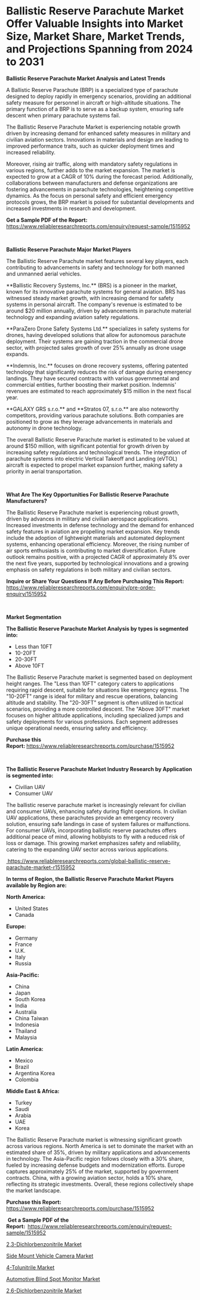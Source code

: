 <p><h1>Ballistic Reserve Parachute Market Offer Valuable Insights into Market Size, Market Share, Market Trends, and Projections Spanning from 2024 to 2031</h1></p><p><strong>Ballistic Reserve Parachute Market Analysis and Latest Trends</strong></p>
<p><p>A Ballistic Reserve Parachute (BRP) is a specialized type of parachute designed to deploy rapidly in emergency scenarios, providing an additional safety measure for personnel in aircraft or high-altitude situations. The primary function of a BRP is to serve as a backup system, ensuring safe descent when primary parachute systems fail. </p><p>The Ballistic Reserve Parachute Market is experiencing notable growth driven by increasing demand for enhanced safety measures in military and civilian aviation sectors. Innovations in materials and design are leading to improved performance traits, such as quicker deployment times and increased reliability. </p><p>Moreover, rising air traffic, along with mandatory safety regulations in various regions, further adds to the market expansion. The market is expected to grow at a CAGR of 10% during the forecast period. Additionally, collaborations between manufacturers and defense organizations are fostering advancements in parachute technologies, heightening competitive dynamics. As the focus on personal safety and efficient emergency protocols grows, the BRP market is poised for substantial developments and increased investments in research and development.</p></p>
<p><strong>Get a Sample PDF of the Report:&nbsp;</strong> <a href="https://www.reliableresearchreports.com/enquiry/request-sample/1515952?utm_campaign=1616&utm_medium=2&utm_source=Github&utm_content=ia&utm_term=27102024&utm_id=ballistic-reserve-parachute">https://www.reliableresearchreports.com/enquiry/request-sample/1515952</a></p>
<p>&nbsp;</p>
<p><strong>Ballistic Reserve Parachute Major Market Players</strong></p>
<p><p>The Ballistic Reserve Parachute market features several key players, each contributing to advancements in safety and technology for both manned and unmanned aerial vehicles. </p><p>**Ballistic Recovery Systems, Inc.** (BRS) is a pioneer in the market, known for its innovative parachute systems for general aviation. BRS has witnessed steady market growth, with increasing demand for safety systems in personal aircraft. The company's revenue is estimated to be around $20 million annually, driven by advancements in parachute material technology and expanding aviation safety regulations.</p><p>**ParaZero Drone Safety Systems Ltd.** specializes in safety systems for drones, having developed solutions that allow for autonomous parachute deployment. Their systems are gaining traction in the commercial drone sector, with projected sales growth of over 25% annually as drone usage expands. </p><p>**Indemnis, Inc.** focuses on drone recovery systems, offering patented technology that significantly reduces the risk of damage during emergency landings. They have secured contracts with various governmental and commercial entities, further boosting their market position. Indemnis' revenues are estimated to reach approximately $15 million in the next fiscal year.</p><p>**GALAXY GRS s.r.o.** and **Stratos 07, s.r.o.** are also noteworthy competitors, providing various parachute solutions. Both companies are positioned to grow as they leverage advancements in materials and autonomy in drone technology.</p><p>The overall Ballistic Reserve Parachute market is estimated to be valued at around $150 million, with significant potential for growth driven by increasing safety regulations and technological trends. The integration of parachute systems into electric Vertical Takeoff and Landing (eVTOL) aircraft is expected to propel market expansion further, making safety a priority in aerial transportation.</p></p>
<p>&nbsp;</p>
<p><strong>What Are The Key Opportunities For Ballistic Reserve Parachute Manufacturers?</strong></p>
<p><p>The Ballistic Reserve Parachute market is experiencing robust growth, driven by advances in military and civilian aerospace applications. Increased investments in defense technology and the demand for enhanced safety features in aviation are propelling market expansion. Key trends include the adoption of lightweight materials and automated deployment systems, enhancing operational efficiency. Moreover, the rising number of air sports enthusiasts is contributing to market diversification. Future outlook remains positive, with a projected CAGR of approximately 8% over the next five years, supported by technological innovations and a growing emphasis on safety regulations in both military and civilian sectors.</p></p>
<p><strong>Inquire or Share Your Questions If Any Before Purchasing This Report:</strong> <a href="https://www.reliableresearchreports.com/enquiry/pre-order-enquiry/1515952?utm_campaign=1616&utm_medium=2&utm_source=Github&utm_content=ia&utm_term=27102024&utm_id=ballistic-reserve-parachute">https://www.reliableresearchreports.com/enquiry/pre-order-enquiry/1515952</a></p>
<p>&nbsp;</p>
<p><strong>Market Segmentation</strong></p>
<p><strong>The Ballistic Reserve Parachute Market Analysis by types is segmented into:</strong></p>
<p><ul><li>Less than 10FT</li><li>10-20FT</li><li>20-30FT</li><li>Above 10FT</li></ul></p>
<p><p>The Ballistic Reserve Parachute market is segmented based on deployment height ranges. The "Less than 10FT" category caters to applications requiring rapid descent, suitable for situations like emergency egress. The "10-20FT" range is ideal for military and rescue operations, balancing altitude and stability. The "20-30FT" segment is often utilized in tactical scenarios, providing a more controlled descent. The "Above 30FT" market focuses on higher altitude applications, including specialized jumps and safety deployments for various professions. Each segment addresses unique operational needs, ensuring safety and efficiency.</p></p>
<p><strong>Purchase this Report:&nbsp;</strong><a href="https://www.reliableresearchreports.com/purchase/1515952?utm_campaign=1616&utm_medium=2&utm_source=Github&utm_content=ia&utm_term=27102024&utm_id=ballistic-reserve-parachute">https://www.reliableresearchreports.com/purchase/1515952</a></p>
<p>&nbsp;</p>
<p><strong>The Ballistic Reserve Parachute Market Industry Research by Application is segmented into:</strong></p>
<p><ul><li>Civilian UAV</li><li>Consumer UAV</li></ul></p>
<p><p>The ballistic reserve parachute market is increasingly relevant for civilian and consumer UAVs, enhancing safety during flight operations. In civilian UAV applications, these parachutes provide an emergency recovery solution, ensuring safe landings in case of system failures or malfunctions. For consumer UAVs, incorporating ballistic reserve parachutes offers additional peace of mind, allowing hobbyists to fly with a reduced risk of loss or damage. This growing market emphasizes safety and reliability, catering to the expanding UAV sector across various applications.</p></p>
<p><a href="https://www.reliableresearchreports.com/global-ballistic-reserve-parachute-market-r1515952?utm_campaign=1616&utm_medium=2&utm_source=Github&utm_content=ia&utm_term=27102024&utm_id=ballistic-reserve-parachute">&nbsp;https://www.reliableresearchreports.com/global-ballistic-reserve-parachute-market-r1515952</a></p>
<p><strong>In terms of Region, the Ballistic Reserve Parachute Market Players available by Region are:</strong></p>
<p>
    <p> <strong> North America: </strong>
        <ul>
            <li>United States</li>
            <li>Canada</li>
        </ul>
        </p> 
    <p> <strong> Europe: </strong>
        <ul>
            <li>Germany</li>
            <li>France</li>
            <li>U.K.</li>
            <li>Italy</li>
            <li>Russia</li>
        </ul>
        </p> 
    <p> <strong> Asia-Pacific: </strong>
        <ul>
            <li>China</li>
            <li>Japan</li>
            <li>South Korea</li>
            <li>India</li>
            <li>Australia</li>
            <li>China Taiwan</li>
            <li>Indonesia</li>
            <li>Thailand</li>
            <li>Malaysia</li>
        </ul>
        </p> 
    <p> <strong> Latin America: </strong>
        <ul>
            <li>Mexico</li>
            <li>Brazil</li>
            <li>Argentina Korea</li>
            <li>Colombia</li>
        </ul>
        </p> 
    <p> <strong> Middle East & Africa: </strong>
        <ul>
            <li>Turkey</li>
            <li>Saudi</li>
            <li>Arabia</li>
            <li>UAE</li>
            <li>Korea</li>
        </ul>
    </p>
    </p>
<p><p>The Ballistic Reserve Parachute market is witnessing significant growth across various regions. North America is set to dominate the market with an estimated share of 35%, driven by military applications and advancements in technology. The Asia-Pacific region follows closely with a 30% share, fueled by increasing defense budgets and modernization efforts. Europe captures approximately 25% of the market, supported by government contracts. China, with a growing aviation sector, holds a 10% share, reflecting its strategic investments. Overall, these regions collectively shape the market landscape.</p></p>
<p><strong>Purchase this Report: </strong><a href="https://www.reliableresearchreports.com/purchase/1515952?utm_campaign=1616&utm_medium=2&utm_source=Github&utm_content=ia&utm_term=27102024&utm_id=ballistic-reserve-parachute">https://www.reliableresearchreports.com/purchase/1515952</a></p>
<p>&nbsp;<strong>Get a Sample PDF of the Report:&nbsp;&nbsp;</strong><a href="https://www.reliableresearchreports.com/enquiry/request-sample/1515952?utm_campaign=1616&utm_medium=2&utm_source=Github&utm_content=ia&utm_term=27102024&utm_id=ballistic-reserve-parachute">https://www.reliableresearchreports.com/enquiry/request-sample/1515952</a></p>
<p><strong></strong></p>
<p><p><a href="https://www.linkedin.com/pulse/global-23-dichlorbenzonitrile-nexus-sector-confluences-regional-lsybc?trk=public_post_embed_feed-article-content&utm_campaign=1616&utm_medium=2&utm_source=Github&utm_content=ia&utm_term=27102024&utm_id=ballistic-reserve-parachute">2,3-Dichlorbenzonitrile Market</a></p><p><a href="https://www.linkedin.com/pulse/market-dynamics-future-trends-global-side-mount-vehicle-camera-wcz5c?trk=public_post_embed_feed-article-content&utm_campaign=1616&utm_medium=2&utm_source=Github&utm_content=ia&utm_term=27102024&utm_id=ballistic-reserve-parachute">Side Mount Vehicle Camera Market</a></p><p><a href="https://www.linkedin.com/pulse/deep-dive-4-tolunitrile-market-itstrends-segmentation-competitive-sxfce?trk=public_post_embed_feed-article-content&utm_campaign=1616&utm_medium=2&utm_source=Github&utm_content=ia&utm_term=27102024&utm_id=ballistic-reserve-parachute">4-Tolunitrile Market</a></p><p><a href="https://www.linkedin.com/pulse/automotive-blind-spot-monitor-industry-forecast-market-shifts-uo6oc?trk=public_post_embed_feed-article-content&utm_campaign=1616&utm_medium=2&utm_source=Github&utm_content=ia&utm_term=27102024&utm_id=ballistic-reserve-parachute">Automotive Blind Spot Monitor Market</a></p><p><a href="https://www.linkedin.com/pulse/influencing-factors-26-dichlorbenzonitrile-market-insights-growth-splgc?trk=public_post_embed_feed-article-content&utm_campaign=1616&utm_medium=2&utm_source=Github&utm_content=ia&utm_term=27102024&utm_id=ballistic-reserve-parachute">2,6-Dichlorbenzonitrile Market</a></p></p>